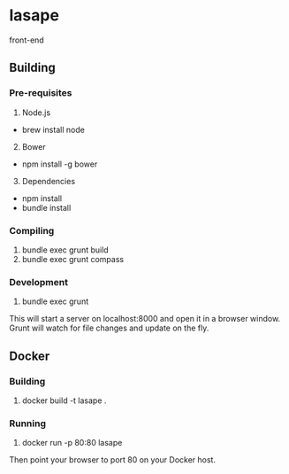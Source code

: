 # lasape
front-end

## Building

### Pre-requisites

1. Node.js 
  * brew install node
2. Bower 
  * npm install -g bower
3. Dependencies
  * npm install
  * bundle install

### Compiling

1. bundle exec grunt build
2. bundle exec grunt compass

### Development

1. bundle exec grunt

This will start a server on localhost:8000 and open it in a browser window.
Grunt will watch for file changes and update on the fly.

## Docker

### Building

1. docker build -t lasape .

### Running

1. docker run -p 80:80 lasape

Then point your browser to port 80 on your Docker host.
